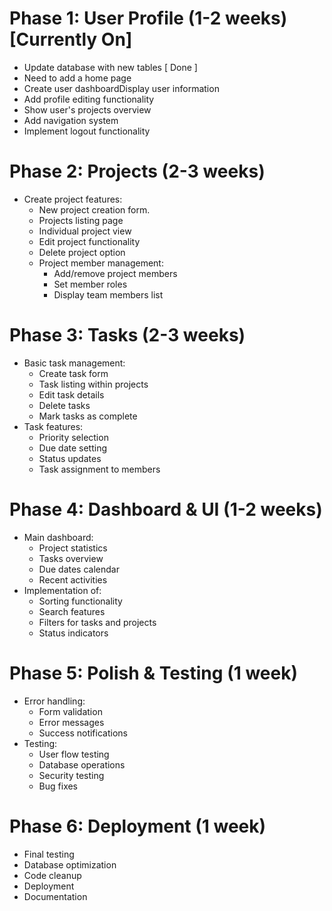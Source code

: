 # Phase 1: User Profile (1-2 weeks) [Currently On]

- Update database with new tables [ Done ]
- Need to add a home page
- Create user dashboardDisplay user information
- Add profile editing functionality
- Show user's projects overview
- Add navigation system
- Implement logout functionality

# Phase 2: Projects (2-3 weeks)

* Create project features:
  * New project creation form.
  * Projects listing page
  * Individual project view
  * Edit project functionality
  * Delete project option
  * Project member management:
    * Add/remove project members
    * Set member roles
    * Display team members list

# Phase 3: Tasks (2-3 weeks)

* Basic task management:
  * Create task form
  * Task listing within projects
  * Edit task details
  * Delete tasks
  * Mark tasks as complete
* Task features:
  * Priority selection
  * Due date setting
  * Status updates
  * Task assignment to members

# Phase 4: Dashboard & UI (1-2 weeks)

* Main dashboard:
  * Project statistics
  * Tasks overview
  * Due dates calendar
  * Recent activities
* Implementation of:
  * Sorting functionality
  * Search features
  * Filters for tasks and projects
  * Status indicators

# Phase 5: Polish & Testing (1 week)

* Error handling:
  * Form validation
  * Error messages
  * Success notifications
* Testing:
  * User flow testing
  * Database operations
  * Security testing
  * Bug fixes

# Phase 6: Deployment (1 week)

* Final testing
* Database optimization
* Code cleanup
* Deployment
* Documentation
